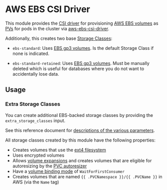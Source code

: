 # AWS EBS CSI Driver

This module provides the [CSI driver](https://kubernetes-csi.github.io/docs/introduction.html)
for provisioning [AWS EBS volumes](https://docs.aws.amazon.com/ebs/latest/userguide/ebs-volumes.html)
as [PVs](https://kubernetes.io/docs/concepts/storage/persistent-volumes/) for pods in the cluster via
[aws-ebs-csi-driver](https://github.com/kubernetes-sigs/aws-ebs-csi-driver).

Additionally, this creates two base [Storage Classes](https://kubernetes.io/docs/concepts/storage/storage-classes/):

- `ebs-standard`: Uses [EBS gp3 volumes](https://aws.amazon.com/ebs/general-purpose/). Is the default
  Storage Class if none is indicated.

- `ebs-standard-retained`: Uses [EBS gp3 volumes](https://aws.amazon.com/ebs/general-purpose/). Must be manually
  deleted which is useful for databases where you do not want to accidentally lose data.

## Usage

### Extra Storage Classes

You can create additional EBS-backed storage classes by providing the `extra_storage_classes` input.

See this reference document for [descriptions of the various parameters](https://github.com/kubernetes-sigs/aws-ebs-csi-driver/blob/master/docs/parameters.md).

All storage classes created by this module have the following properties:

- Creates volumes that use the [ext4 filesystem](https://en.wikipedia.org/wiki/Ext4)
- Uses encrypted volumes
- Allows [volume expansions](https://kubernetes.io/docs/concepts/storage/persistent-volumes/#csi-volume-expansion) and
creates volumes that are eligible for autoresizing by the 
[PVC autoresizer](/docs/main/reference/infrastructure-modules/direct/kubernetes/kube_pvc_autoresizer)
- Have a [volume binding mode](https://kubernetes.io/docs/concepts/storage/storage-classes/#volume-binding-mode) of `WaitForFirstConsumer`
- Creates volumes that are named `{{ .PVCNamespace }}/{{ .PVCName }}` in AWS (via the `Name` tag)


